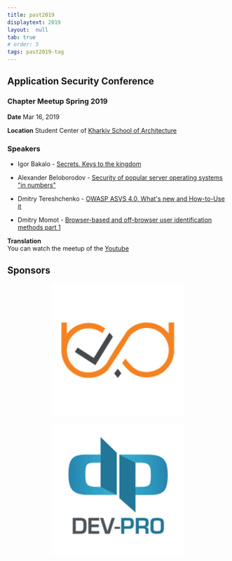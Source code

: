 ```yaml
---
title: past2019
displaytext: 2019
layout:  null
tab: true
# order: 5
tags: past2019-tag
---
```


## Application Security Conference

### Chapter Meetup Spring 2019

**Date** Mar 16, 2019

**Location** Student Center of [Kharkiv School of Architecture](https://kharkiv.school/)

### Speakers

- Igor Bakalo - [Secrets. Keys to the kingdom](https://www.youtube.com/watch?v=CC1knihiT6E&list=PL9SNXXIM4tGeaTQ3_lPSE4L4dLnnIgvjc)

- Alexander Beloborodov - [Security of popular server operating systems "in numbers"](https://www.youtube.com/watch?v=t5ppNiw0UO4&list=PL9SNXXIM4tGeaTQ3_lPSE4L4dLnnIgvjc&index=2)

- Dmitry Tereshchenko - [OWASP ASVS 4.0, What's new and How-to-Use it](https://www.youtube.com/watch?v=CdPwUcvpqRA&list=PL9SNXXIM4tGeaTQ3_lPSE4L4dLnnIgvjc&index=3)

- Dmitry Momot - [Browser-based and off-browser user identification methods part 1](https://www.youtube.com/watch?v=uP6zf4QjGtk&list=PL9SNXXIM4tGeaTQ3_lPSE4L4dLnnIgvjc&index=5)

**Translation**  
You can watch the meetup of the [Youtube](https://www.youtube.com/watch?v=CC1knihiT6E&list=PL9SNXXIM4tGeaTQ3_lPSE4L4dLnnIgvjc)

## Sponsors

<p align="center">
  <a href="https://webspellchecker.com/"><img width="300" height="300" src="assets/images/webspellchecker.jpg#center"></a>
</p>

<p align="center">
  <a href="https://dev.pro/"><img width="300" height="300" src="assets/images/devpro.jpg#center"></a>
</p>
